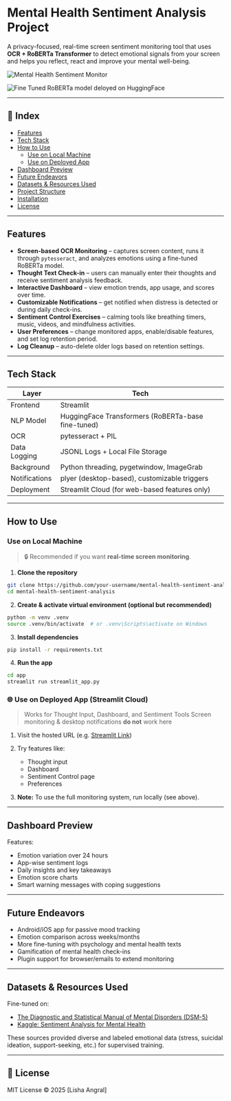 # Mental Health Sentiment Analysis Project

A privacy-focused, real-time screen sentiment monitoring tool that uses **OCR + RoBERTa Transformer** to detect emotional signals from your screen and helps you reflect, react and improve your mental well-being.

![Mental Health Sentiment Monitor](https://user-images.githubusercontent.com/your-image-link.png)

![Fine Tuned RoBERTa model deloyed on HuggingFace](https://huggingface.co/lishaangral/roberta-mental-health)

---

## 📑 Index

- [Features](#-features)
- [Tech Stack](#-tech-stack)
- [How to Use](#-how-to-use)
  - [Use on Local Machine](#use-on-local-machine)
  - [Use on Deployed App](#use-on-deployed-app)
- [Dashboard Preview](#-dashboard-preview)
- [Future Endeavors](#-future-endeavors)
- [Datasets & Resources Used](#-datasets--resources-used)
- [Project Structure](#-project-structure)
- [Installation](#-installation)
- [License](#-license)

---

## Features

- **Screen-based OCR Monitoring** – captures screen content, runs it through `pytesseract`, and analyzes emotions using a fine-tuned RoBERTa model.
- **Thought Text Check-in** – users can manually enter their thoughts and receive sentiment analysis feedback.
- **Interactive Dashboard** – view emotion trends, app usage, and scores over time.
- **Customizable Notifications** – get notified when distress is detected or during daily check-ins.
- **Sentiment Control Exercises** – calming tools like breathing timers, music, videos, and mindfulness activities.
- **User Preferences** – change monitored apps, enable/disable features, and set log retention period.
- **Log Cleanup** – auto-delete older logs based on retention settings.

---

## Tech Stack

| Layer         | Tech                                                            |
|---------------|-----------------------------------------------------------------|
| Frontend      | Streamlit                                                       |
| NLP Model     | HuggingFace Transformers (RoBERTa-base fine-tuned)              |
| OCR           | pytesseract + PIL                                               |
| Data Logging  | JSONL Logs + Local File Storage                                 |
| Background    | Python threading, pygetwindow, ImageGrab                        |
| Notifications | plyer (desktop-based), customizable triggers                    |
| Deployment    | Streamlit Cloud (for web-based features only)                   |

---

## How to Use

### Use on Local Machine

> 🔒 Recommended if you want **real-time screen monitoring**.

1. **Clone the repository**
```bash
git clone https://github.com/your-username/mental-health-sentiment-analysis.git
cd mental-health-sentiment-analysis
````

2. **Create & activate virtual environment (optional but recommended)**

```bash
python -m venv .venv
source .venv/bin/activate  # or .venv\Scripts\activate on Windows
```

3. **Install dependencies**

```bash
pip install -r requirements.txt
```

4. **Run the app**

```bash
cd app
streamlit run streamlit_app.py
```

### 🌐 Use on Deployed App (Streamlit Cloud)

> Works for Thought Input, Dashboard, and Sentiment Tools
> Screen monitoring & desktop notifications **do not** work here

1. Visit the hosted URL (e.g. [Streamlit Link](https://mental-health-sentiment-analysis.streamlit.app/))

2. Try features like:

   * Thought input
   * Dashboard
   * Sentiment Control page
   * Preferences

3. **Note:** To use the full monitoring system, run locally (see above).

---

## Dashboard Preview

Features:

* Emotion variation over 24 hours
* App-wise sentiment logs
* Daily insights and key takeaways
* Emotion score charts
* Smart warning messages with coping suggestions

---

## Future Endeavors

* Android/iOS app for passive mood tracking
* Emotion comparison across weeks/months
* More fine-tuning with psychology and mental health texts
* Gamification of mental health check-ins
* Plugin support for browser/emails to extend monitoring

---

## Datasets & Resources Used

Fine-tuned on:

* [The Diagnostic and Statistical Manual of Mental Disorders (DSM-5)](https://psychiatryonline.org/doi/book/10.1176/appi.books.9780890425787)
* [Kaggle: Sentiment Analysis for Mental Health](https://www.kaggle.com/datasets/suchintikasarkar/sentiment-analysis-for-mental-health)

These sources provided diverse and labeled emotional data (stress, suicidal ideation, support-seeking, etc.) for supervised training.

---

## 🧾 License

MIT License © 2025 \[Lisha Angral]

```

